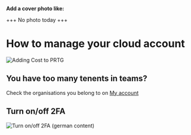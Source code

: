 **Add a cover photo like:**

+++ No photo today +++

# How to manage your cloud account

![Adding Cost to PRTG](https://kb.paessler.com/en/topic/88625-how-do-i-obtain-credentials-and-create-custom-roles-for-the-microsoft-azure-sensors)

## You have too many tenents in teams?

Check the organisations you belong to on [My account](https://myaccount.microsoft.com/organizations)

## Turn on/off 2FA

![Turn on/off 2FA (german content)](https://www.mxp.de/mfa-2fa-bei-microsoft-365-deaktivieren/)

